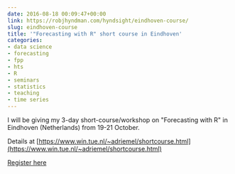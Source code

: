 ```yaml
---
date: 2016-08-18 00:09:47+00:00
link: https://robjhyndman.com/hyndsight/eindhoven-course/
slug: eindhoven-course
title: '"Forecasting with R" short course in Eindhoven'
categories:
- data science
- forecasting
- fpp
- hts
- R
- seminars
- statistics
- teaching
- time series
---
```


I will be giving my 3-day short-course/workshop on "Forecasting with R" in Eindhoven (Netherlands) from 19-21 October.

Details at [https://www.win.tue.nl/~adriemel/shortcourse.html](https://www.win.tue.nl/~adriemel/shortcourse.html)

[Register here](https://www.eventbrite.nl/e/short-course-forecasting-with-r-registration-27087846478)
